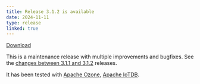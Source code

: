 ```yaml
---
title: Release 3.1.2 is available
date: 2024-11-11
type: release
linked: true
---
```

<!---
  Licensed under the Apache License, Version 2.0 (the "License");
  you may not use this file except in compliance with the License.
  You may obtain a copy of the License at
   http://www.apache.org/licenses/LICENSE-2.0
  Unless required by applicable law or agreed to in writing, software
  distributed under the License is distributed on an "AS IS" BASIS,
  WITHOUT WARRANTIES OR CONDITIONS OF ANY KIND, either express or implied.
  See the License for the specific language governing permissions and
  limitations under the License. See accompanying LICENSE file.
-->

[Download](https://ratis.apache.org/downloads.html)

This is a maintenance release with multiple improvements and bugfixes.
See the [changes between 3.1.1 and 3.1.2](https://github.com/apache/ratis/compare/ratis-3.1.1...ratis-3.1.2) releases.

It has been tested with [Apache Ozone](https://ozone.apache.org), [Apache IoTDB](https://iotdb.apache.org).